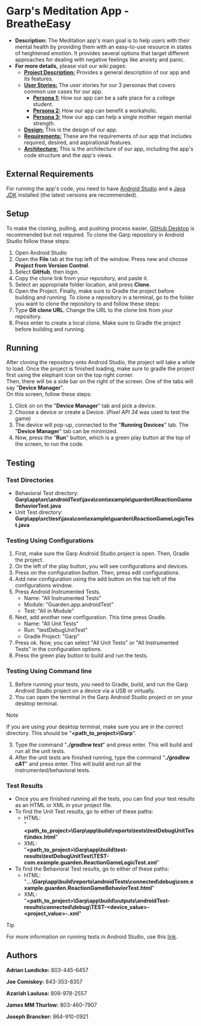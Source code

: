 # Garp's Meditation App - BreatheEasy
* **Description:** The Meditation app's main goal is to help users with their mental health by providing them with an easy-to-use resource in states of heightened emotion.
It provides several options that target different approaches for dealing with negative feelings like anxiety and panic.
* **For more details,** please visit our wiki pages:
    *  [**Project Description:**](https://github.com/SCCapstone/Garp/wiki/Project-Description) Provides a general description of our app and its features.
    *  [**User Stories:**](https://github.com/SCCapstone/Garp/wiki/User-Stories) The user stories for our 3 personas that covers common use cases for our app.
        * [**Persona 1:**](https://github.com/SCCapstone/Garp/wiki/Persona-1:-Adam-Quin) How our app can be a safe place for a college student.
        * [**Persona 2:**](https://github.com/SCCapstone/Garp/wiki/Persona-2:-Gustav-Schm%C3%B6rgenschnitzel) How our app can benefit a workaholic.
        * [**Persona 3:**](https://github.com/SCCapstone/Garp/wiki/Persona-3:-Sofia-Martin) How our app can help a single mother regain mental strength.
    * [**Design:**](https://github.com/SCCapstone/Garp/wiki/Design) This is the design of our app.
    * [**Requirements:**](https://github.com/SCCapstone/Garp/wiki/Requirements) These are the requirements of our app that includes required, desired, and aspirational features.
    * [**Architecture:**](https://github.com/SCCapstone/Garp/wiki/Architecture) This is the architecture of our app, including the app's code structure and the app's views.

## External Requirements
For running the app's code, you need to have [Android Studio](https://developer.android.com/studio) and a [Java JDK](https://www.oracle.com/java/technologies/downloads/#java8-windows) installed (the latest versions are recommended).

## Setup
To make the cloning, pulling, and pushing process easier, [GitHub Desktop](https://desktop.github.com/) is recommended but not required.
To clone the Garp repository in Android Studio follow these steps:
1. Open Android Studio
2. Open the **File** tab at the top left of the window. Press new and choose **Project from Version Control**.
3. Select **GitHub**, then login.
4. Copy the clone link from your repository, and paste it.
5. Select an appropriate folder location, and press **Clone**.
6. Open the Project. Finally, make sure to Gradle the project before building and running.
To clone a repository in a terminal, go to the folder you want to clone the repository to and follow these steps:
1. Type **Git clone URL**. Change the URL to the clone link from your repository.
2. Press enter to create a local clone. Make sure to Gradle the project before building and running.

## Running
After cloning the repository onto Android Studio, the project will take a while to load.
Once the project is finished loading, make sure to gradle the project first using the elephant icon on the top right corner.\
Then, there will be a side bar on the right of the screen. One of the tabs will say "**Device Manager**".\
On this screen, follow these steps:
1. Click on on the "**Device Manager**" tab and pick a device.
2. Choose a device or create a Device. (_Pixel API 34_ was used to test the game)
3. The device will pop-up, connected to the "**Running Devices**" tab. The "**Device Manager**" tab can be minimized.
4. Now, press the "**Run**" button, which is a green play button at the top of the screen, to run the code.

## Testing

### Test Directories
   * Behavioral Test directory:<br /> **Garp\app\src\androidTest\java\com\example\guarden\ReactionGameBehaviorTest.java**
   * Unit Test directory:<br /> **Garp\app\src\test\java\com\example\guarden\ReactionGameLogicTest.java**

### Testing Using Configurations
1. First, make sure the Garp Android Studio project is open. Then, Gradle the project.
3. On the left of the play button, you will see configurations and devices.
4. Press on the configuration button. Then, press edit configurations.
5. Add new configuration using the add button on the top left of the configurations window.
6. Press Android Instrumented Tests.
   * Name: "All Instrumented Tests"
   * Module: "Guarden.app.androidTest"
   * Test: "All in Module"
7. Next, add another new configuration. This time press Gradle.
   * Name: "All Unit Tests"
   * Run: "testDebugUnitTest"
   * Gradle Project: "Garp"
8. Press ok. Now, you can select "All Unit Tests" or "All Instrumented Tests" in the configuration options.
9. Press the green play button to build and run the tests.

### Testing Using Command line
1. Before running your tests, you need to Gradle, build, and run the Garp Android Studio project on a device via a USB or virtually.
2. You can open the terminal in the Garp Android Studio project or on your desktop terminal.

>[!NOTE]
>If you are using your desktop terminal, make sure you are in the correct directory. This should be "**<path_to_project>\Garp**".

3. Type the command "**_./gradlew test_**" and press enter. This will build and run all the unit tests.
4. After the unit tests are finished running, type the command "**_./gradlew cAT_**" and press enter. This will build and run all the instrumented/behavioral tests.

### Test Results
   * Once you are finished running all the tests, you can find your test results as an HTML or XML in your project file.
   * To find the Unit Test results, go to either of these paths:
      * HTML:<br /> "**<path_to_project>\Garp\app\build\reports\tests\testDebugUnitTest\index.html**"
      * XML:<br /> "**<path_to_project>\Garp\app\build\test-results\testDebugUnitTest\TEST-com.example.guarden.ReactionGameLogicTest.xml**"
   * To find the Behavioral Test results, go to either of these paths:
      * HTML:<br /> "**...\Garp\app\build\reports\androidTests\connected\debug\com.example.guarden.ReactionGameBehaviorTest.html**"
      * XML:<br /> "**<path_to_project>\Garp\app\build\outputs\androidTest-results\connected\debug\TEST-<device_value>-<project_value>-.xml**"

>[!TIP]
> For more information on running tests in Android Studio, use this [link](https://developer.android.com/studio/test).

## Authors
**Adrian Luedicke:** 803-445-6457

**Joe Comiskey:** 843-353-8357

**Azariah Laulusa:** 808-978-2557

**James MM Thurlow:** 803-460-7907

**Joseph Brancker:** 864-910-0921
